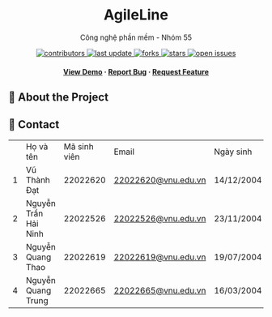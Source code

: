 <div align="center">
	<h1>AgileLine</h1>
	<p>
		Công nghệ phần mềm - Nhóm 55
	</p>
	<!-- Badges -->
	<p>
	<a href="https://github.com/loozzi/agile-line/graphs/contributors">
		<img src="https://img.shields.io/github/contributors/loozzi/agile-line" alt="contributors" />
	</a>
	<a href="">
		<img src="https://img.shields.io/github/last-commit/loozzi/agile-line" alt="last update" />
	</a>
	<a href="https://github.com/loozzi/agile-line/network/members">
		<img src="https://img.shields.io/github/forks/loozzi/agile-line" alt="forks" />
	</a>
	<a href="https://github.com/loozzi/agile-line/stargazers">
		<img src="https://img.shields.io/github/stars/loozzi/agile-line" alt="stars" />
	</a>
	<a href="https://github.com/loozzi/agile-line/issues/">
		<img src="https://img.shields.io/github/issues/loozzi/agile-line" alt="open issues" />
	</a>
	</p>
	
<h4>
	<a href="#">View Demo</a>
<span> · </span>
	<a href="https://github.com/loozzi/agile-line/issues/">Report Bug</a>
<span> · </span>
	<a href="https://github.com/loozzi/agile-line/issues/">Request Feature</a>
</h4>
</div>

## 🌟 About the Project

## 🤝 Contact

<center>
	<table>
		<th>
			<td>Họ và tên</td>
			<td>Mã sinh viên</td>
			<td>Email</td>
			<td>Ngày sinh</td>
		</th>
		<tr>
			<td>1</td>
			<td>Vũ Thành Đạt</td>
			<td>22022620</td>
			<td><a href="mailto:22022620@vnu.edu.vn">22022620@vnu.edu.vn</a></td>
			<td>14/12/2004</td>
		</tr>
		<tr>
			<td>2</td>
			<td>Nguyễn Trần Hải Ninh</td>
			<td>22022526</td>
			<td><a href="mailto:22022526@vnu.edu.vn">22022526@vnu.edu.vn</a></td>
			<td>23/11/2004</td>
		</tr>
		<tr>
			<td>3</td>
			<td>Nguyễn Quang Thao</td>
			<td>22022619</td>
			<td><a href="mailto:22022619@vnu.edu.vn">22022619@vnu.edu.vn</a></td>
			<td>19/07/2004</td>
		</tr>
		<tr>
			<td>4</td>
			<td>Nguyễn Quang Trung</td>
			<td>22022665</td>
			<td><a href="mailto:22022665@vnu.edu.vn">22022665@vnu.edu.vn</a></td>
			<td>16/03/2004</td>
		</tr>
	</table>
</center>
